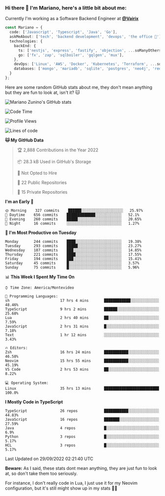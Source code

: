 ### Hi there 👋 I'm Mariano, here's a little bit about me:

Currently I'm working as a Software Backend Engineer at [**@Vairix**](https://vairix.com)

```ts
const Mariano = {
  code: ['Javascript', 'Typescript', 'Java', 'Go'],
  askMeAbout: ['tech', 'backend development', 'devops', 'the office 💼'],
  technologies: {
    backEnd: {
      ts: ['nestjs', 'express', 'fastify', 'objection', ...soManyOthersFrameworks],
      go: ['fx', 'zap', 'sqlboiler', 'gqlgen', 'mux'],
    },
    devOps: ['Linux', 'AWS', 'Docker', 'Kubernetes', 'Terraform', ...soManyOthersTools],
    databases: ['mongo', 'mariadb', 'sqlite', 'postgres', 'neo4j', 'redis'],
  }
};
```

Here are some random GitHub stats about me, they don't mean anything but they are fun to look at, isn't it? 🐱

![Mariano Zunino's GitHub stats](https://github-readme-stats.vercel.app/api?username=marianozunino&count_private=true&show_icons=true&theme=radical)

<!--START_SECTION:waka-->
![Code Time](http://img.shields.io/badge/Code%20Time-154%20hrs%2016%20mins-blue)

![Profile Views](http://img.shields.io/badge/Profile%20Views-2-blue)

![Lines of code](https://img.shields.io/badge/From%20Hello%20World%20I%27ve%20Written-354%20Thousand%20lines%20of%20code-blue)

**🐱 My GitHub Data** 

> 🏆 2,888 Contributions in the Year 2022
 > 
> 📦 28.3 kB Used in GitHub's Storage 
 > 
> 🚫 Not Opted to Hire
 > 
> 📜 22 Public Repositories 
 > 
> 🔑 15 Private Repositories  
 > 
**I'm an Early 🐤** 

```text
🌞 Morning    327 commits    ██████░░░░░░░░░░░░░░░░░░░   25.97% 
🌆 Daytime    656 commits    █████████████░░░░░░░░░░░░   52.1% 
🌃 Evening    260 commits    █████░░░░░░░░░░░░░░░░░░░░   20.65% 
🌙 Night      16 commits     ░░░░░░░░░░░░░░░░░░░░░░░░░   1.27%

```
📅 **I'm Most Productive on Tuesday** 

```text
Monday       244 commits    ████░░░░░░░░░░░░░░░░░░░░░   19.38% 
Tuesday      293 commits    █████░░░░░░░░░░░░░░░░░░░░   23.27% 
Wednesday    187 commits    ███░░░░░░░░░░░░░░░░░░░░░░   14.85% 
Thursday     221 commits    ████░░░░░░░░░░░░░░░░░░░░░   17.55% 
Friday       194 commits    ███░░░░░░░░░░░░░░░░░░░░░░   15.41% 
Saturday     45 commits     █░░░░░░░░░░░░░░░░░░░░░░░░   3.57% 
Sunday       75 commits     █░░░░░░░░░░░░░░░░░░░░░░░░   5.96%

```


📊 **This Week I Spent My Time On** 

```text
⌚︎ Time Zone: America/Montevideo

💬 Programming Languages: 
sh                       17 hrs 4 mins       ████████████░░░░░░░░░░░░░   48.46% 
TypeScript               9 hrs 2 mins        ██████░░░░░░░░░░░░░░░░░░░   25.68% 
Lua                      2 hrs 40 mins       ██░░░░░░░░░░░░░░░░░░░░░░░   7.59% 
JavaScript               2 hrs 31 mins       █░░░░░░░░░░░░░░░░░░░░░░░░   7.18% 
Text                     1 hr 12 mins        ░░░░░░░░░░░░░░░░░░░░░░░░░   3.43%

🔥 Editors: 
Zsh                      16 hrs 24 mins      ███████████░░░░░░░░░░░░░░   46.58% 
Neovim                   15 hrs 55 mins      ███████████░░░░░░░░░░░░░░   45.19% 
VS Code                  2 hrs 53 mins       ██░░░░░░░░░░░░░░░░░░░░░░░   8.22%

💻 Operating System: 
Linux                    35 hrs 13 mins      █████████████████████████   100.0%

```

**I Mostly Code in TypeScript** 

```text
TypeScript               26 repos            ███████████░░░░░░░░░░░░░░   44.83% 
JavaScript               16 repos            ███████░░░░░░░░░░░░░░░░░░   27.59% 
Java                     4 repos             █░░░░░░░░░░░░░░░░░░░░░░░░   6.9% 
Python                   3 repos             █░░░░░░░░░░░░░░░░░░░░░░░░   5.17% 
HCL                      3 repos             █░░░░░░░░░░░░░░░░░░░░░░░░   5.17%

```



 Last Updated on 29/09/2022 02:21:40 UTC
<!--END_SECTION:waka-->

**Beware:** As I said, these stats dont mean anything, they are just fun to look at, so don't take them too seriously.

For instance, I don't really code in Lua, I just use it for my Neovim configuration, but it's still might show up in my stats 🤷‍♂️
